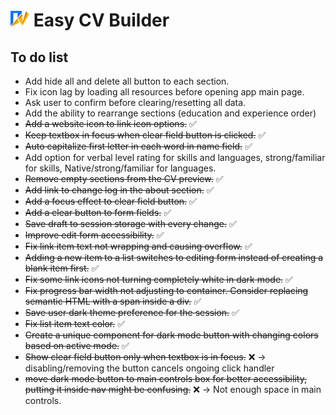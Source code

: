 # <img src="./src/assets/images/logo.svg" alt="Easy CV builder logo" width="30px"/> Easy CV Builder

## To do list

- Add hide all and delete all button to each section.
- Fix icon lag by loading all resources before opening app main page.
- Ask user to confirm before clearing/resetting all data.
- Add the ability to rearrange sections (education and experience order)
- ~~Add a website icon to link icon options.~~ ✅
- ~~Keep textbox in focus when clear field button is clicked.~~ ✅
- ~~Auto capitalize first letter in each word in name field.~~ ✅
- Add option for verbal level rating for skills and languages, strong/familiar for skills, Native/strong/familiar for languages.
- ~~Remove empty sections from the CV preview.~~ ✅
- ~~Add link to change log in the about section.~~ ✅
- ~~Add a focus effect to clear field button.~~ ✅
- ~~Add a clear button to form fields.~~ ✅
- ~~Save draft to session storage with every change.~~ ✅
- ~~Improve edit form accessibility.~~ ✅
- ~~Fix link item text not wrapping and causing overflow.~~ ✅
- ~~Adding a new item to a list switches to editing form instead of creating a blank item first.~~ ✅
- ~~Fix some link icons not turning completely white in dark mode.~~ ✅
- ~~Fix progress bar width not adjusting to container. Consider replacing semantic HTML with a span inside a div.~~ ✅
- ~~Save user dark theme preference for the session.~~ ✅
- ~~Fix list item text color.~~ ✅
- ~~Create a unique component for dark mode button with changing colors based on active mode.~~ ✅
- ~~Show clear field button only when textbox is in focus.~~ ❌ -> disabling/removing the button cancels ongoing click handler
- ~~move dark mode button to main controls box for better accessibility, putting it inside nav might be confusing.~~ ❌ -> Not enough space in main controls.